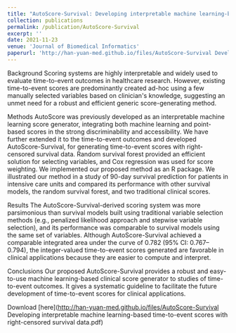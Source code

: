 ```yaml
---
title: "AutoScore-Survival: Developing interpretable machine learning-based time-to-event scores with right-censored survival data"
collection: publications
permalink: /publication/AutoScore-Survival
excerpt: ''
date: 2021-11-23
venue: 'Journal of Biomedical Informatics'
paperurl: 'http://han-yuan-med.github.io/files/AutoScore-Survival Developing interpretable machine learning-based time-to-event scores with right-censored survival data.pdf'
---
```

Background
Scoring systems are highly interpretable and widely used to evaluate time-to-event outcomes in healthcare research. However, existing time-to-event scores are predominantly created ad-hoc using a few manually selected variables based on clinician's knowledge, suggesting an unmet need for a robust and efficient generic score-generating method.

Methods
AutoScore was previously developed as an interpretable machine learning score generator, integrating both machine learning and point-based scores in the strong discriminability and accessibility. We have further extended it to the time-to-event outcomes and developed AutoScore-Survival, for generating time-to-event scores with right-censored survival data. Random survival forest provided an efficient solution for selecting variables, and Cox regression was used for score weighting. We implemented our proposed method as an R package. We illustrated our method in a study of 90-day survival prediction for patients in intensive care units and compared its performance with other survival models, the random survival forest, and two traditional clinical scores.

Results
The AutoScore-Survival-derived scoring system was more parsimonious than survival models built using traditional variable selection methods (e.g., penalized likelihood approach and stepwise variable selection), and its performance was comparable to survival models using the same set of variables. Although AutoScore-Survival achieved a comparable integrated area under the curve of 0.782 (95% CI: 0.767–0.794), the integer-valued time-to-event scores generated are favorable in clinical applications because they are easier to compute and interpret.

Conclusions
Our proposed AutoScore-Survival provides a robust and easy-to-use machine learning-based clinical score generator to studies of time-to-event outcomes. It gives a systematic guideline to facilitate the future development of time-to-event scores for clinical applications.

Download [here](http://han-yuan-med.github.io/files/AutoScore-Survival Developing interpretable machine learning-based time-to-event scores with right-censored survival data.pdf)